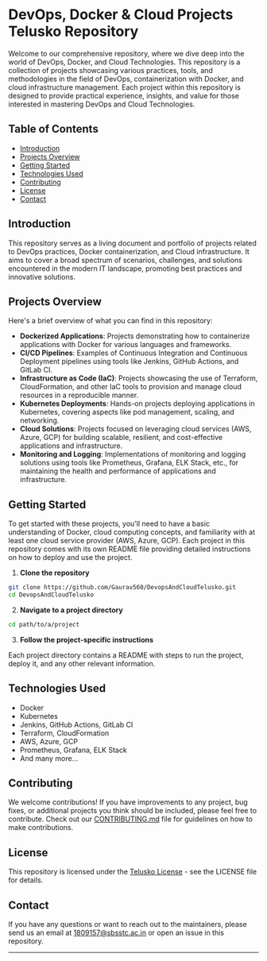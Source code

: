 

# DevOps, Docker & Cloud Projects Telusko Repository

Welcome to our comprehensive repository, where we dive deep into the world of DevOps, Docker, and Cloud Technologies. This repository is a collection of projects showcasing various practices, tools, and methodologies in the field of DevOps, containerization with Docker, and cloud infrastructure management. Each project within this repository is designed to provide practical experience, insights, and value for those interested in mastering DevOps and Cloud Technologies.

## Table of Contents

- [Introduction](#introduction)
- [Projects Overview](#projects-overview)
- [Getting Started](#getting-started)
- [Technologies Used](#technologies-used)
- [Contributing](#contributing)
- [License](#license)
- [Contact](#contact)

## Introduction

This repository serves as a living document and portfolio of projects related to DevOps practices, Docker containerization, and Cloud infrastructure. It aims to cover a broad spectrum of scenarios, challenges, and solutions encountered in the modern IT landscape, promoting best practices and innovative solutions.

## Projects Overview

Here's a brief overview of what you can find in this repository:

- **Dockerized Applications**: Projects demonstrating how to containerize applications with Docker for various languages and frameworks.
- **CI/CD Pipelines**: Examples of Continuous Integration and Continuous Deployment pipelines using tools like Jenkins, GitHub Actions, and GitLab CI.
- **Infrastructure as Code (IaC)**: Projects showcasing the use of Terraform, CloudFormation, and other IaC tools to provision and manage cloud resources in a reproducible manner.
- **Kubernetes Deployments**: Hands-on projects deploying applications in Kubernetes, covering aspects like pod management, scaling, and networking.
- **Cloud Solutions**: Projects focused on leveraging cloud services (AWS, Azure, GCP) for building scalable, resilient, and cost-effective applications and infrastructure.
- **Monitoring and Logging**: Implementations of monitoring and logging solutions using tools like Prometheus, Grafana, ELK Stack, etc., for maintaining the health and performance of applications and infrastructure.

## Getting Started

To get started with these projects, you'll need to have a basic understanding of Docker, cloud computing concepts, and familiarity with at least one cloud service provider (AWS, Azure, GCP). Each project in this repository comes with its own README file providing detailed instructions on how to deploy and use the project.

1. **Clone the repository**

```bash
git clone https://github.com/Gaurav560/DevopsAndCloudTelusko.git
cd DevopsAndCloudTelusko

```

2. **Navigate to a project directory**

```bash
cd path/to/a/project
```

3. **Follow the project-specific instructions**

Each project directory contains a README with steps to run the project, deploy it, and any other relevant information.

## Technologies Used

- Docker
- Kubernetes
- Jenkins, GitHub Actions, GitLab CI
- Terraform, CloudFormation
- AWS, Azure, GCP
- Prometheus, Grafana, ELK Stack
- And many more...

## Contributing

We welcome contributions! If you have improvements to any project, bug fixes, or additional projects you think should be included, please feel free to contribute. Check out our [CONTRIBUTING.md](CONTRIBUTING.md) file for guidelines on how to make contributions.

## License

This repository is licensed under the [Telusko License](LICENSE.md) - see the LICENSE file for details.

## Contact

If you have any questions or want to reach out to the maintainers, please send us an email at 1809157@sbsstc.ac.in or open an issue in this repository.

---

